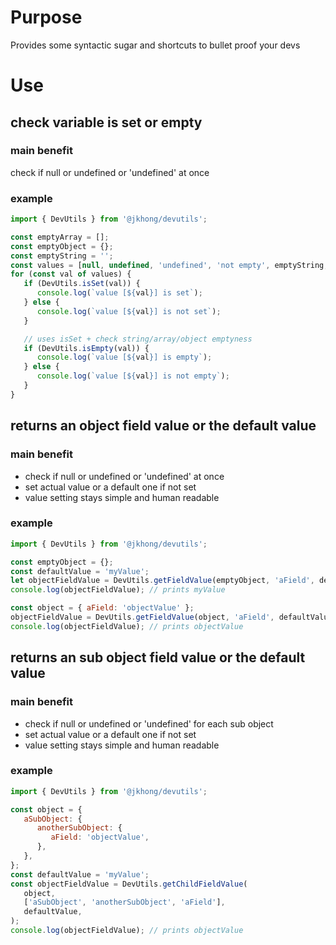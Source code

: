 # Purpose

Provides some syntactic sugar and shortcuts to bullet proof your devs

# Use

## check variable is set or empty

### main benefit
check if null or undefined or 'undefined' at once

### example
```js
import { DevUtils } from '@jkhong/devutils';

const emptyArray = [];
const emptyObject = {};
const emptyString = '';
const values = [null, undefined, 'undefined', 'not empty', emptyString, emptyArray, emptyObject];
for (const val of values) {
   if (DevUtils.isSet(val)) {
      console.log(`value [${val}] is set`);
   } else {
      console.log(`value [${val}] is not set`);
   }

   // uses isSet + check string/array/object emptyness
   if (DevUtils.isEmpty(val)) {
      console.log(`value [${val}] is empty`);
   } else {
      console.log(`value [${val}] is not empty`);
   }
}
```

## returns an object field value or the default value

### main benefit
 - check if null or undefined or 'undefined' at once
 - set actual value or a default one if not set
 - value setting stays simple and human readable

### example
```js
import { DevUtils } from '@jkhong/devutils';

const emptyObject = {};
const defaultValue = 'myValue';
let objectFieldValue = DevUtils.getFieldValue(emptyObject, 'aField', defaultValue);
console.log(objectFieldValue); // prints myValue

const object = { aField: 'objectValue' };
objectFieldValue = DevUtils.getFieldValue(object, 'aField', defaultValue);
console.log(objectFieldValue); // prints objectValue
```

## returns an sub object field value or the default value
### main benefit
 - check if null or undefined or 'undefined' for each sub object
 - set actual value or a default one if not set
 - value setting stays simple and human readable

### example
```js
import { DevUtils } from '@jkhong/devutils';

const object = {
   aSubObject: {
      anotherSubObject: {
         aField: 'objectValue',
      },
   },
};
const defaultValue = 'myValue';
const objectFieldValue = DevUtils.getChildFieldValue(
   object,
   ['aSubObject', 'anotherSubObject', 'aField'],
   defaultValue,
);
console.log(objectFieldValue); // prints objectValue
```

